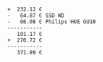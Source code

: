     +  232.12 €
    -   64.87 € SSD WD
    -   66.08 € Philips HUE GU10
    -----------
	   101.17 €
	+  270.72 €
	-----------
	   371.89 €
